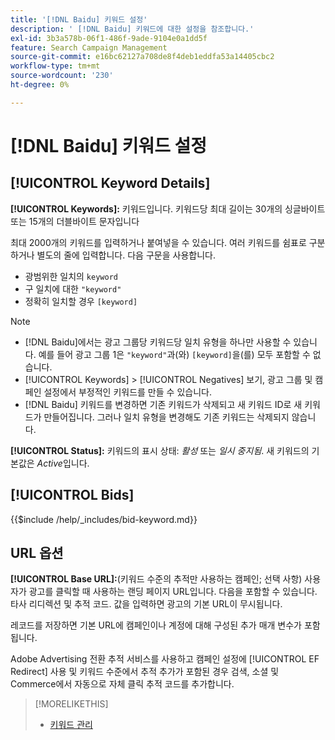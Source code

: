 ```yaml
---
title: '[!DNL Baidu] 키워드 설정'
description: ' [!DNL Baidu] 키워드에 대한 설정을 참조합니다.'
exl-id: 3b3a578b-06f1-486f-9ade-9104e0a1dd5f
feature: Search Campaign Management
source-git-commit: e16bc62127a708de8f4deb1eddfa53a14405cbc2
workflow-type: tm+mt
source-wordcount: '230'
ht-degree: 0%

---
```


# [!DNL Baidu] 키워드 설정

## [!UICONTROL Keyword Details]

**[!UICONTROL Keywords]:** 키워드입니다. 키워드당 최대 길이는 30개의 싱글바이트 또는 15개의 더블바이트 문자입니다

최대 2000개의 키워드를 입력하거나 붙여넣을 수 있습니다. 여러 키워드를 쉼표로 구분하거나 별도의 줄에 입력합니다. 다음 구문을 사용합니다.

* 광범위한 일치의 `keyword`
* 구 일치에 대한 `"keyword"`
* 정확히 일치할 경우 `[keyword]`

>[!NOTE]
>
>* [!DNL Baidu]에서는 광고 그룹당 키워드당 일치 유형을 하나만 사용할 수 있습니다. 예를 들어 광고 그룹 1은 `"keyword"`과(와) `[keyword]`을(를) 모두 포함할 수 없습니다.
>* [!UICONTROL Keywords] > [!UICONTROL Negatives] 보기, 광고 그룹 및 캠페인 설정에서 부정적인 키워드를 만들 수 있습니다.
>* [!DNL Baidu] 키워드를 변경하면 기존 키워드가 삭제되고 새 키워드 ID로 새 키워드가 만들어집니다. 그러나 일치 유형을 변경해도 기존 키워드는 삭제되지 않습니다.

**[!UICONTROL Status]:** 키워드의 표시 상태: *활성* 또는 *일시 중지됨*. 새 키워드의 기본값은 *Active*&#x200B;입니다.

## [!UICONTROL Bids]

<!-- **[!UICONTROL Bid]:** -->

{{$include /help/_includes/bid-keyword.md}}

## URL 옵션

**[!UICONTROL Base URL]:**(키워드 수준의 추적만 사용하는 캠페인; 선택 사항) 사용자가 광고를 클릭할 때 사용하는 랜딩 페이지 URL입니다. 다음을 포함할 수 있습니다.
타사 리디렉션 및 추적 코드. 값을 입력하면 광고의 기본 URL이 무시됩니다.

레코드를 저장하면 기본 URL에 캠페인이나 계정에 대해 구성된 추가 매개 변수가 포함됩니다.

Adobe Advertising 전환 추적 서비스를 사용하고 캠페인 설정에 [!UICONTROL EF Redirect] 사용 및 키워드 수준에서 추적 추가가 포함된 경우 검색, 소셜 및 Commerce에서 자동으로 자체 클릭 추적 코드를 추가합니다.

>[!MORELIKETHIS]
>
>* [키워드 관리](/help/search-social-commerce/campaign-management/campaigns/keyword-manage.md)
